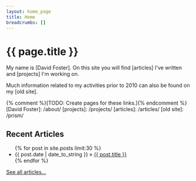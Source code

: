 ```yaml
---
layout: home_page
title: Home
breadcrumbs: []
---
```

<h1>{{ page.title }}</h1>

My name is [David Foster]. On this site you will find [articles] I've written
and [projects] I'm working on.

Much information related to my activities prior to 2010 can also be found on 
my [old site].

{% comment %}[TODO: Create pages for these links.]{% endcomment %}
[David Foster]: /about/
[projects]: /projects/
[articles]: /articles/
[old site]: /prism/

## Recent Articles

<ul class="x-posts">
  {% for post in site.posts limit:30 %}
    <li><span>{{ post.date | date_to_string }}</span> &raquo; <a href="{{ BASE_PATH }}{{ post.url }}">{{ post.title }}</a></li>
  {% endfor %}
</ul>
<a href="/articles/">See all articles...</a>
